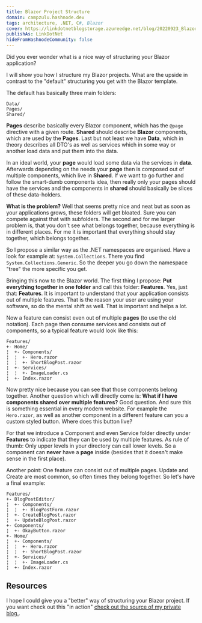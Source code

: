 ```yaml
---
title: Blazor Project Structure
domain: campzulu.hashnode.dev
tags: architecture, .NET, C#, Blazor
cover: https://linkdotnetblogstorage.azureedge.net/blog/20220923_BlazorProject/Thumbnail.jpg
publishAs: LinkDotNet
hideFromHashnodeCommunity: false
---
```


Did you ever wonder what is a nice way of structuring your Blazor application?

I will show you how I structure my Blazor projects. What are the upside in contrast to the "default" structuring you get with the Blazor template.

The default has basically three main folders:

```no-class
Data/
Pages/
Shared/
```

**Pages** describe basically every Blazor component, which has the `@page` directive with a given route. **Shared** should describe **Blazor** components, which are used by the **Pages**. Last but not least we have **Data**, which in theory describes all DTO's as well as services which in some way or another load data and put them into the data.

In an ideal world, your **page** would load some data via the services in **data**. Afterwards depending on the needs your **page** then is composed out of multiple components, which live in **Shared**. If we want to go further and follow the smart-dumb components idea, then really only your pages should have the services and the components in **shared** should basically be slices of these data-holders.

**What is the problem?** Well that seems pretty nice and neat but as soon as your applications grows, these folders will get bloated. Sure you can compete against that with subfolders. The second and for me larger problem is, that you don't see what belongs together, because everything is in different places. For me it is important that everything should stay together, which belongs together.

So I propose a similar way as the .NET namespaces are organised. Have a look for example at:
`System.Collections`. There you find `System.Collections.Generic`. So the deeper you go down the namespace "tree" the more specific you get.

Bringing this now to the Blazor world. The first thing I propose: **Put everything together in one folder** and call this folder: **Features**. Yes, just that: **Features**. It is important to understand that your application consists out of multiple features. That is the reason your user are using your software, so do the mental shift as well. That is important and helps a lot.

Now a feature can consist even out of multiple **pages** (to use the old notation). Each page then consume services and consists out of components, so a typical feature would look like this:

```no-class
Features/
+- Home/
¦  +- Components/
¦  ¦  +- Hero.razor
¦  ¦  +- ShortBlogPost.razor
¦  +- Services/
¦  ¦  +- ImageLoader.cs
¦  +- Index.razor
```

Now pretty nice because you can see that those components belong together. Another question which will directly come is: **What if I have components shared over multiple features?** Good question. And sure this is something essential in every modern website. For example the `Hero.razor`, as well as another component in a different feature can you a custom styled button. Where does this button live?

For that we introduce a Component and even Service folder directly under **Features** to indicate that they can be used by multiple features. As rule of thumb: Only upper levels in your directory can call lower levels. So a component can **never** have a **page** inside (besides that it doesn't make sense in the first place).

Another point: One feature can consist out of multiple pages. Update and Create are most common, so often times they belong together. So let's have a final example:

```no-class
Features/
+- BlogPostEditor/
¦  +- Components/
¦  ¦  +- BlogPostForm.razor
¦  +- CreateBlogPost.razor
¦  +- UpdateBlogPost.razor
+- Components/
¦  +- OkayButton.razor
+- Home/
¦  +- Components/
¦  ¦  +- Hero.razor
¦  ¦  +- ShortBlogPost.razor
¦  +- Services/
¦  ¦  +- ImageLoader.cs
¦  +- Index.razor
```

## Resources

I hope I could give you a "better" way of structuring your Blazor project. If you want check out this "in action" [check out the source of my private blog.](https://github.com/linkdotnet/Blog/tree/master/src/LinkDotNet.Blog.Web).
